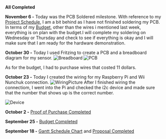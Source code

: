 **All Completed**

**November 6 -**
Today was the PCB Soldered milestone. With reference to my [Project Schedule](https://github.com/LeAndrew98/Wii-Nunchuk/blob/master/Documentation/CENG317%20Schedule.pdf), I am a bit behind as I have not finished soldering my PCB. In terms of my [Budget](https://github.com/LeAndrew98/Wii-Nunchuk/blob/master/Documentation/CENG317%20Budget.pdf), other than the wires i mentioned last week, everything is on plan with the budget.I will complete my soldering on Wednesday or Thursday and check to see if everything is okay and I will make sure that I am ready for the hardware demonstration.

**October 30 -**
Today I used Fritzing to create a PCB and a breadboard diagram for my sensor.
![Breadboard](https://github.com/LeAndrew98/Wii-Nunchuk/blob/master/Documentation/WiiNunchuk_bb.jpg)
![PCB](https://github.com/LeAndrew98/Wii-Nunchuk/blob/master/Documentation/WiiNunchuk_pcb.jpg)

As for the budget, I had to purchase wires that costed 11 dollars.

**October 23 -**
Today I created the wiring for my Raspberry Pi and Wii Nunchuk connection.
![WiringPicture](https://github.com/LeAndrew98/Wii-Nunchuk/blob/master/Documentation/Wiring.jpg)
After I finished wiring the connectiom, I went into the Pi and checked the i2c device and made sure that the number that shows up is the correct number.

![Device](https://github.com/LeAndrew98/Wii-Nunchuk/blob/master/Documentation/Device.JPG)


**October 2 -**
[Proof of Purchase Completed](https://github.com/LeAndrew98/Wii-Nunchuk/blob/master/Documentation/Proof%20of%20Payment.pdf)

**September 25 -** 
[Budget Completed](https://github.com/LeAndrew98/Wii-Nunchuk/blob/master/Documentation/CENG317%20Budget.pdf)

**September 18 -**
[Gantt Schedule Chart](https://github.com/LeAndrew98/Wii-Nunchuk/blob/master/Documentation/CENG317%20Schedule.pdf) and [Proposal Completed](https://github.com/LeAndrew98/Wii-Nunchuk/blob/master/Documentation/CENG317%20Proposal.pdf)
